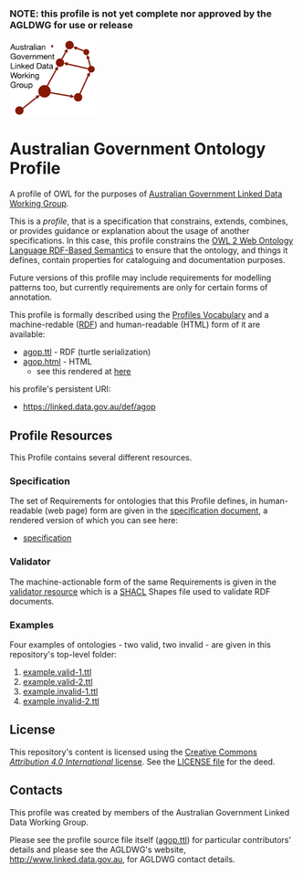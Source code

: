 
### NOTE: this profile is not yet complete nor approved by the AGLDWG for use or release

![](agldwg-logo-ochre-150.png)

# Australian Government Ontology Profile
A profile of OWL for the purposes of [Australian Government Linked Data Working Group](https://www.linked.data.gov.au).

This is a *profile*, that is a specification that constrains, extends, combines, or provides guidance or explanation about the usage of another specifications. In this case, this profile constrains the [OWL 2 Web Ontology Language
RDF-Based Semantics](https://www.w3.org/TR/owl2-rdf-based-semantics/) to ensure that the ontology, and things it defines, contain properties for cataloguing and documentation purposes.

Future versions of this profile may include requirements for modelling patterns too, but currently requirements are only for certain forms of annotation.

This profile is formally described using the [Profiles Vocabulary](https://www.w3.org/TR/dx-prof/) and a machine-redable ([RDF](https://www.w3.org/RDF/)) and human-readable (HTML) form of it are available:

* [agop.ttl](profile.ttl) - RDF (turtle serialization)
* [agop.html](profile.html) - HTML
  * see this rendered at [here](https://rawcdn.githack.com/AGLDWG/agop/a9e85a31a53985375f908d17875695005c207367/agop.html)

his profile's persistent URI:

* <https://linked.data.gov.au/def/agop>


## Profile Resources
This Profile contains several different resources.

### Specification
The set of Requirements for ontologies that this Profile defines, in human-readable (web page) form are given in the [specification document](specification.html), a rendered version of which you can see here:

* [specification](https://rawcdn.githack.com/AGLDWG/agop/a9e85a31a53985375f908d17875695005c207367/specification.html)

### Validator
The machine-actionable form of the same Requirements is given in the [validator resource](validator.shacl.ttl) which is a [SHACL](https://www.w3.org/TR/shacl/) Shapes file used to validate RDF documents.


### Examples
Four examples of ontologies - two valid, two invalid - are given in this repository's top-level folder:

1. [example.valid-1.ttl](example.valid-1.ttl)
1. [example.valid-2.ttl](example.valid-2.ttl)
1. [example.invalid-1.ttl](example.invalid-1.ttl)
1. [example.invalid-2.ttl](example.invalid-2.ttl)


## License
This repository's content is licensed using the [Creative Commons *Attribution 4.0 International* license](https://creativecommons.org/licenses/by/4.0/). See the [LICENSE file](LICENSE) for the deed.


## Contacts
This profile was created by members of the Australian Government Linked Data Working Group.

Please see the profile source file itself ([agop.ttl](agop.ttl)) for particular contributors' details and please see the AGLDWG's website, <http://www.linked.data.gov.au>, for AGLDWG contact details.
